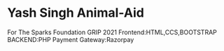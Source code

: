 # Yash Singh Animal-Aid
For The Sparks Foundation GRIP 2021
Frontend:HTML,CCS,BOOTSTRAP
BACKEND:PHP
Payment Gateway:Razorpay
